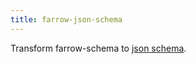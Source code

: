 ```yaml
---
title: farrow-json-schema
---
```


Transform farrow-schema to [json schema](https://json-schema.org/).
